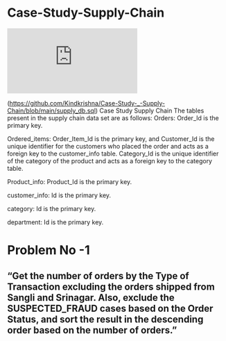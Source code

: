 # Case-Study-Supply-Chain
![image alt](https://github.com/Kindkrishna/Case-Study-_-Supply-Chain/blob/main/supply_db.sql)

(https://github.com/Kindkrishna/Case-Study-_-Supply-Chain/blob/main/supply_db.sql)
Case Study Supply Chain
The tables present in the supply chain data set are as follows:
Orders: Order_Id is the primary key.

Ordered_items: Order_Item_Id is the primary key, and Customer_Id is the unique identifier for the customers who placed the order and acts as a foreign key to the customer_info table. Category_Id is the unique identifier of the category of the product and acts as a foreign key to the category table.

Product_info: Product_Id is the primary key.

customer_info: Id is the primary key.

category: Id is the primary key.

department: Id is the primary key.
# Problem No -1
## “Get the number of orders by the Type of Transaction excluding the orders shipped from Sangli and Srinagar. Also, exclude the SUSPECTED_FRAUD cases based on the Order Status, and sort the result in the descending order based on the number of orders.”
